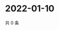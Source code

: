 # 2022-01-10

共 0 条

<!-- BEGIN WEIBO -->
<!-- 最后更新时间 Mon Jan 10 2022 04:00:36 GMT+0800 (China Standard Time) -->

<!-- END WEIBO -->
